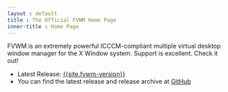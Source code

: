 ```yaml
---
layout : default
title : The Official FVWM Home Page
inner-title : Home Page
---
```


FVWM is an extremely powerful ICCCM-compliant multiple virtual desktop window manager for the X  Window system. Support is excellent. Check it out!

+ Latest Release: [{{site.fvwm-version}}](https://github.com/fvwmorg/fvwm/releases/download/version-2_6_6/fvwm-{{site.fvwm-version}}.tar.gz)
+ You can find the latest release and release archive at [GitHub](https://github.com/fvwmorg/fvwm/releases)
